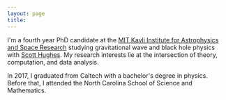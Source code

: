 ```yaml
---
layout: page
title: 
---
```

I'm a fourth year PhD candidate at the [MIT Kavli Institute for Astrophysics and Space Research](https://space.mit.edu/) studying gravitational wave and black hole physics with [Scott Hughes](https://physics.mit.edu/faculty/scott-hughes/). My research interests lie at the intersection of theory, computation, and data analysis.

In 2017, I graduated from Caltech with a bachelor's degree in physics. Before that, I attended the North Carolina School of Science and Mathematics.